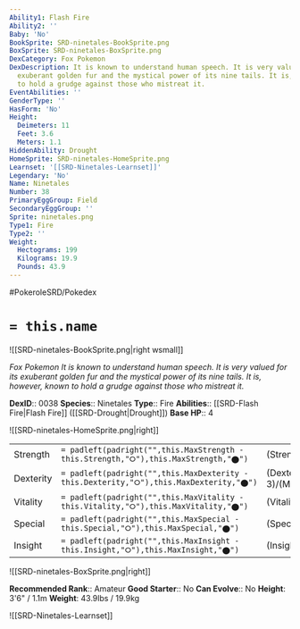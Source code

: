 ```yaml
---
Ability1: Flash Fire
Ability2: ''
Baby: 'No'
BookSprite: SRD-ninetales-BookSprite.png
BoxSprite: SRD-ninetales-BoxSprite.png
DexCategory: Fox Pokemon
DexDescription: It is known to understand human speech. It is very valued for its
  exuberant golden fur and the mystical power of its nine tails. It is, however, known
  to hold a grudge against those who mistreat it.
EventAbilities: ''
GenderType: ''
HasForm: 'No'
Height:
  Deimeters: 11
  Feet: 3.6
  Meters: 1.1
HiddenAbility: Drought
HomeSprite: SRD-ninetales-HomeSprite.png
Learnset: '[[SRD-Ninetales-Learnset]]'
Legendary: 'No'
Name: Ninetales
Number: 38
PrimaryEggGroup: Field
SecondaryEggGroup: ''
Sprite: ninetales.png
Type1: Fire
Type2: ''
Weight:
  Hectograms: 199
  Kilograms: 19.9
  Pounds: 43.9
---
```


#PokeroleSRD/Pokedex

# `= this.name`

![[SRD-ninetales-BookSprite.png|right wsmall]]

*Fox Pokemon*
*It is known to understand human speech. It is very valued for its exuberant golden fur and the mystical power of its nine tails. It is, however, known to hold a grudge against those who mistreat it.*

**DexID**:: 0038
**Species**:: Ninetales
**Type**:: Fire
**Abilities**:: [[SRD-Flash Fire|Flash Fire]] ([[SRD-Drought|Drought]])
**Base HP**:: 4

![[SRD-ninetales-HomeSprite.png|right]]

|           |                                                                                        |                                          |
| --------- | -------------------------------------------------------------------------------------- | ---------------------------------------- |
| Strength  | `= padleft(padright("",this.MaxStrength - this.Strength,"⭘"),this.MaxStrength,"⬤")`    | (Strength::2)/(MaxStrength::5)   |
| Dexterity | `= padleft(padright("",this.MaxDexterity - this.Dexterity,"⭘"),this.MaxDexterity,"⬤")` | (Dexterity:: 3)/(MaxDexterity::6) |
| Vitality  | `= padleft(padright("",this.MaxVitality - this.Vitality,"⭘"),this.MaxVitality,"⬤")`    | (Vitality::2)/(MaxVitality::5)   |
| Special   | `= padleft(padright("",this.MaxSpecial - this.Special,"⭘"),this.MaxSpecial,"⬤")`       | (Special::2)/(MaxSpecial::5)     |
| Insight   | `= padleft(padright("",this.MaxInsight - this.Insight,"⭘"),this.MaxInsight,"⬤")`       | (Insight::3)/(MaxInsight::6)     |

![[SRD-ninetales-BoxSprite.png|right]]

**Recommended Rank**:: Amateur
**Good Starter**:: No
**Can Evolve**:: No
**Height**: 3'6" / 1.1m
**Weight**: 43.9lbs / 19.9kg

![[SRD-Ninetales-Learnset]]